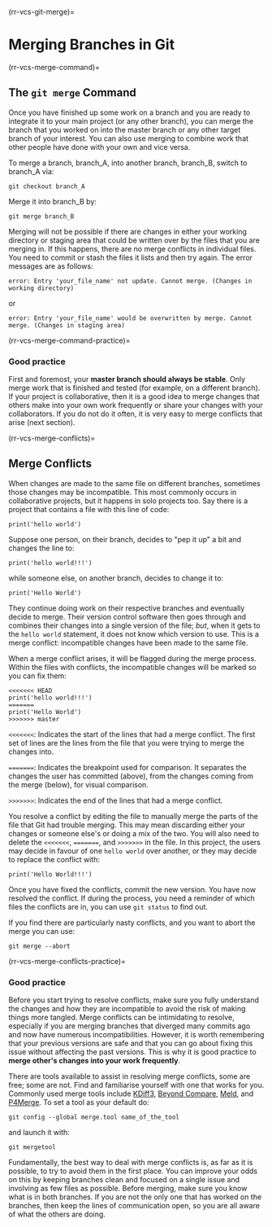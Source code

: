 (rr-vcs-git-merge)=
# Merging Branches in Git

(rr-vcs-merge-command)=
## The `git merge` Command

Once you have finished up some work on a branch and you are ready to integrate it to your main project (or any other branch), you can merge the branch that you worked on into the master branch or any other target branch of your interest.
You can also use merging to combine work that other people have done with your own and vice versa.

To merge a branch, branch_A, into another branch, branch_B, switch to branch_A via:
```
git checkout branch_A
```
Merge it into branch_B by:

```
git merge branch_B
```

Merging will not be possible if there are changes in either your working directory or staging area that could be written over by the files that you are merging in.
If this happens, there are no merge conflicts in individual files.
You need to commit or stash the files it lists and then try again.
The error messages are as follows:

```
error: Entry 'your_file_name' not update. Cannot merge. (Changes in working directory)
```

or

```
error: Entry 'your_file_name' would be overwritten by merge. Cannot merge. (Changes in staging area)
```

(rr-vcs-merge-command-practice)=
### Good practice

First and foremost, your **master branch should always be stable**.
Only merge work that is finished and tested (for example, on a different branch).
If your project is collaborative, then it is a good idea to merge changes that others make into your own work frequently or share your changes with your collaborators.
If you do not do it often, it is very easy to merge conflicts that arise (next section).

(rr-vcs-merge-conflicts)=
## Merge Conflicts

When changes are made to the same file on different branches, sometimes those changes may be incompatible.
This most commonly occurs in collaborative projects, but it happens in solo projects too.
Say there is a project that contains a file with this line of code:

```
print('hello world')
```

Suppose one person, on their branch, decides to "pep it up" a bit and changes the line to:

```
print('hello world!!!')
```

while someone else, on another branch, decides to change it to:

```
print('Hello World')
```

They continue doing work on their respective branches and eventually decide to merge.
Their version control software then goes through and combines their changes into a single version of the file; *but*, when it gets to the `hello world` statement, it does not know which version to use.
This is a merge conflict: incompatible changes have been made to the same file.

When a merge conflict arises, it will be flagged during the merge process.
Within the files with conflicts, the incompatible changes will be marked so you can fix them:

```
<<<<<<< HEAD
print('hello world!!!')
=======
print('Hello World')
>>>>>>> master
```
`<<<<<<<`: Indicates the start of the lines that had a merge conflict.
The first set of lines are the lines from the file that you were trying to merge the changes into.

`=======`: Indicates the breakpoint used for comparison.
It separates the changes the user has committed (above), from the changes coming from the merge (below), for visual comparison.

`>>>>>>>`: Indicates the end of the lines that had a merge conflict.

You resolve a conflict by editing the file to manually merge the parts of the file that Git had trouble merging.
This may mean discarding either your changes or someone else's or doing a mix of the two.
You will also need to delete the `<<<<<<<`, `=======`, and `>>>>>>>` in the file.
In this project, the users may decide in favour of one `hello world` over another, or they may decide to replace the conflict with:

```
print('Hello World!!!')
```

Once you have fixed the conflicts, commit the new version.
You have now resolved the conflict.
If during the process, you need a reminder of which files the conflicts are in, you can use `git status` to find out.

If you find there are particularly nasty conflicts, and you want to abort the merge you can use:
```
git merge --abort
```

(rr-vcs-merge-conflicts-practice)=
### Good practice

Before you start trying to resolve conflicts, make sure you fully understand the changes and how they are incompatible to avoid the risk of making things more tangled.
Merge conflicts can be intimidating to resolve, especially if you are merging branches that diverged many commits ago and now have numerous incompatibilities.
However, it is worth remembering that your previous versions are safe and that you can go about fixing this issue without affecting the past versions.
This is why it is good practice to **merge other's changes into your work frequently**.

There are tools available to assist in resolving merge conflicts, some are free; some are not.
Find and familiarise yourself with one that works for you.
Commonly used merge tools include [KDiff3](http://kdiff3.sourceforge.net/), [Beyond Compare](https://www.scootersoftware.com/), [Meld](http://meldmerge.org/), and [P4Merge](https://www.perforce.com/products/helix-core-apps/merge-diff-tool-p4merge).
To set a tool as your default do:

```
git config --global merge.tool name_of_the_tool
```

and launch it with:

```
git mergetool
```

Fundamentally, the best way to deal with merge conflicts is, as far as it is possible, to try to avoid them in the first place.
You can improve your odds on this by keeping branches clean and focused on a single issue and involving as few files as possible.
Before merging, make sure you know what is in both branches.
If you are not the only one that has worked on the branches, then keep the lines of communication open, so you are all aware of what the others are doing.
